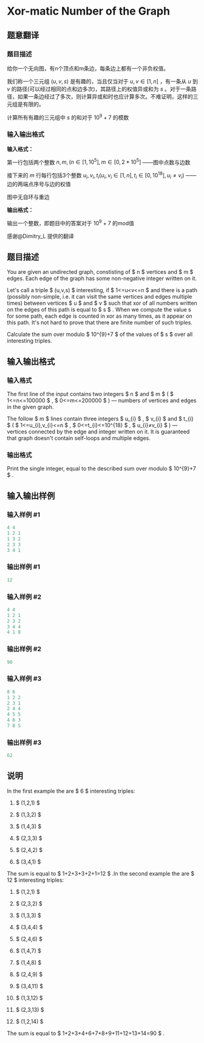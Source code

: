 # Xor-matic Number of the Graph

## 题意翻译

### 题目描述

给你一个无向图，有n个顶点和m条边，每条边上都有一个非负权值。

我们称一个三元组 $(u,v,s)$ 是有趣的，当且仅当对于 $u,v\in [1,n]$ ，有一条从 $u$ 到 $v$ 的路径(可以经过相同的点和边多次)，其路径上的权值异或和为 $s$ 。对于一条路径，如果一条边经过了多次，则计算异或和时也应计算多次。不难证明，这样的三元组是有限的。

计算所有有趣的三元组中 $s$ 的和对于 $10^9+7$ 的模数

### 输入输出格式

**输入格式：**

第一行包括两个整数 $n,m,(n\in [1,10^5],m\in[0,2*10^5]$ ——图中点数与边数

接下来的 $m$ 行每行包括3个整数 $u_i,v_i,t_i(u_i,v_i\in [1,n],t_i\in [0,10^{18}],u_i\not = v_i)$ ——边的两端点序号与边的权值

图中无自环与重边

**输出格式：**

输出一个整数，即题目中的答案对于 $10^9+7$ 的mod值

感谢@Dimitry_L 提供的翻译

## 题目描述

You are given an undirected graph, constisting of $ n $ vertices and $ m $ edges. Each edge of the graph has some non-negative integer written on it.

Let's call a triple $ (u,v,s) $ interesting, if $ 1<=u&lt;v<=n $ and there is a path (possibly non-simple, i.e. it can visit the same vertices and edges multiple times) between vertices $ u $ and $ v $ such that xor of all numbers written on the edges of this path is equal to $ s $ . When we compute the value s for some path, each edge is counted in xor as many times, as it appear on this path. It's not hard to prove that there are finite number of such triples.

Calculate the sum over modulo $ 10^{9}+7 $ of the values of $ s $ over all interesting triples.

## 输入输出格式

### 输入格式

The first line of the input contains two integers $ n $ and $ m $ ( $ 1<=n<=100000 $ , $ 0<=m<=200000 $ ) — numbers of vertices and edges in the given graph.

The follow $ m $ lines contain three integers $ u_{i} $ , $ v_{i} $ and $ t_{i} $ ( $ 1<=u_{i},v_{i}<=n $ , $ 0<=t_{i}<=10^{18} $ , $ u_{i}≠v_{i} $ ) — vertices connected by the edge and integer written on it. It is guaranteed that graph doesn't contain self-loops and multiple edges.

### 输出格式

Print the single integer, equal to the described sum over modulo $ 10^{9}+7 $ .

## 输入输出样例

### 输入样例 #1

```cpp
4 4
1 2 1
1 3 2
2 3 3
3 4 1

```
### 输出样例 #1

```cpp
12

```
### 输入样例 #2

```cpp
4 4
1 2 1
2 3 2
3 4 4
4 1 8

```
### 输出样例 #2

```cpp
90

```
### 输入样例 #3

```cpp
8 6
1 2 2
2 3 1
2 4 4
4 5 5
4 6 3
7 8 5

```
### 输出样例 #3

```cpp
62

```
## 说明

In the first example the are $ 6 $ interesting triples:

1. $ (1,2,1) $

2. $ (1,3,2) $

3. $ (1,4,3) $

4. $ (2,3,3) $

5. $ (2,4,2) $

6. $ (3,4,1) $

The sum is equal to $ 1+2+3+3+2+1=12 $ .In the second example the are $ 12 $ interesting triples:

1. $ (1,2,1) $

2. $ (2,3,2) $

3. $ (1,3,3) $

4. $ (3,4,4) $

5. $ (2,4,6) $

6. $ (1,4,7) $

7. $ (1,4,8) $

8. $ (2,4,9) $

9. $ (3,4,11) $

10. $ (1,3,12) $

11. $ (2,3,13) $

12. $ (1,2,14) $

The sum is equal to $ 1+2+3+4+6+7+8+9+11+12+13+14=90 $ .


